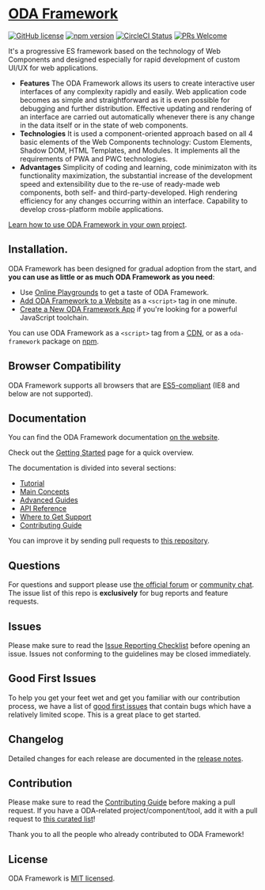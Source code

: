 # [ODA Framework](https://odajs.org/)
 [![GitHub license](https://img.shields.io/badge/license-MIT-blue.svg)](https://github.com/odajs/blob/master/LICENSE) [![npm version](https://img.shields.io/npm/v/oda-framework.svg?style=flat)](https://www.npmjs.com/oda-framework) [![CircleCI Status](https://circleci.com/gh/facebook/react.svg?style=shield&circle-token=:circle-token)](https://circleci.com/gh/facebook/react) [![PRs Welcome](https://img.shields.io/badge/ODA-welcome-brightgreen.svg)](https://odajs.org/web/oda/learn/docs/how-to-contribute.html#your-first-pull-request)

It's a progressive ES framework based on the technology of Web Components and designed especially for rapid development of custom UI/UX for web applications.

* **Features** The ODA Framework allows its users to create  interactive user interfaces of any complexity rapidly and easily. Web application code becomes as simple and straightforward as it is even possible for debugging and further distribution. Effective updating and rendering of an interface are carried out automatically whenever there is any change in the data itself or in the state of web components.
* **Technologies** It is used a component-oriented approach based on all 4 basic elements of the Web Components technology: Custom Elements, Shadow DOM, HTML Templates, and Modules. It implements all the requirements of PWA and PWC technologies.
* **Advantages** Simplicity of coding and learning, code minimizaton with its functionality maximization, the substantial increase of the development speed and extensibility due to the re-use of ready-made web components, both self- and third-party-developed. High rendering efficiency for any changes occurring within an interface. Capability to develop cross-platform mobile applications.

[Learn how to use ODA Framework in your own project](https://odajs.org/docs/getting-started.html).

## Installation.

ODA Framework has been designed for gradual adoption from the start, and **you can use as little or as much ODA Framework as you need**:

* Use [Online Playgrounds](https://odajs.org/docs/getting-started.html#online-playgrounds) to get a taste of ODA Framework.
* [Add ODA Framework to a Website](https://odajs.org/docs/add-react-to-a-website.html) as a `<script>` tag in one minute.
* [Create a New ODA Framework App](https://odajs.org/docs/create-a-new-react-app.html) if you're looking for a powerful JavaScript toolchain.

You can use ODA Framework as a `<script>` tag from a [CDN](https://odajs.org/docs/cdn-links.html), or as a `oda-framework` package on [npm](https://www.npmjs.com/).

## Browser Compatibility

ODA Framework supports all browsers that are [ES5-compliant](http://kangax.github.io/compat-table/es5/) (IE8 and below are not supported).

## Documentation

You can find the ODA Framework documentation [on the website](https://odajs.org/learn/docs). 

Check out the [Getting Started](https://odajs.org/learn/docs/getting-started.html) page for a quick overview.

The documentation is divided into several sections:

* [Tutorial](https://reactjs.org/tutorial/tutorial.html)
* [Main Concepts](https://reactjs.org/docs/hello-world.html)
* [Advanced Guides](https://reactjs.org/docs/jsx-in-depth.html)
* [API Reference](https://reactjs.org/docs/react-api.html)
* [Where to Get Support](https://reactjs.org/community/support.html)
* [Contributing Guide](https://reactjs.org/docs/how-to-contribute.html)

You can improve it by sending pull requests to [this repository](https://github.com/odajs/oda-framework.org).

## Questions

For questions and support please use [the official forum](http://forum.odajs.org) or [community chat](https://chat.odajs.org/). The issue list of this repo is **exclusively** for bug reports and feature requests.

## Issues

Please make sure to read the [Issue Reporting Checklist](https://github.com/odajs/oda-framework/blob/dev/.github/CONTRIBUTING.md#issue-reporting-guidelines) before opening an issue. Issues not conforming to the guidelines may be closed immediately.

## Good First Issues

To help you get your feet wet and get you familiar with our contribution process, we have a list of [good first issues](https://github.com/odajs/oda-framework/labels/good%20first%20issue) that contain bugs which have a relatively limited scope. This is a great place to get started.

## Changelog

Detailed changes for each release are documented in the [release notes](https://github.com/odajs/oda-framework/releases).

## Contribution

Please make sure to read the [Contributing Guide](https://github.com/odajs/oda-framework/blob/dev/.github/CONTRIBUTING.md) before making a pull request. If you have a ODA-related project/component/tool, add it with a pull request to [this curated list](https://github.com/odajs/awesome-vue)!

Thank you to all the people who already contributed to ODA Framework!

## License

ODA Framework is [MIT licensed](./LICENSE).
